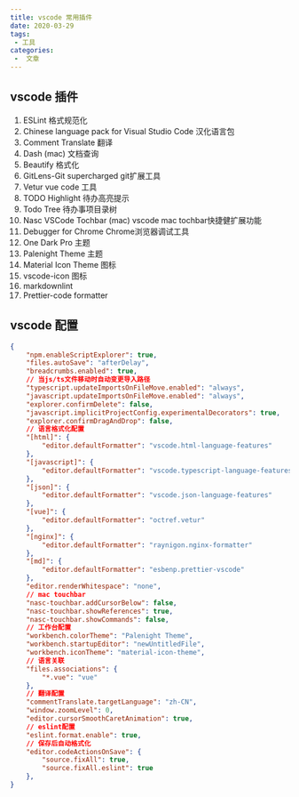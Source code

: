 ```yaml
---
title: vscode 常用插件
date: 2020-03-29
tags:
 - 工具
categories:
 -  文章
---
```


## vscode 插件

1. ESLint 格式规范化
2. Chinese language pack for Visual Studio Code 汉化语言包
3. Comment Translate 翻译
4. Dash (mac) 文档查询
5. Beautify 格式化
6. GitLens-Git supercharged git扩展工具
7. Vetur vue code 工具
8. TODO Highlight 待办高亮提示
9. Todo Tree 待办事项目录树
10. Nasc VSCode Tochbar (mac) vscode mac tochbar快捷健扩展功能
11. Debugger for Chrome Chrome浏览器调试工具
12. One Dark Pro 主题
13. Palenight Theme 主题
14. Material Icon Theme 图标
15. vscode-icon 图标
16. markdownlint
17. Prettier-code formatter

## vscode 配置

```json
{
    "npm.enableScriptExplorer": true,
    "files.autoSave": "afterDelay",
    "breadcrumbs.enabled": true,
    // 当js/ts文件移动时自动变更导入路径
    "typescript.updateImportsOnFileMove.enabled": "always",
    "javascript.updateImportsOnFileMove.enabled": "always",
    "explorer.confirmDelete": false,
    "javascript.implicitProjectConfig.experimentalDecorators": true,
    "explorer.confirmDragAndDrop": false,
    // 语言格式化配置
    "[html]": {
        "editor.defaultFormatter": "vscode.html-language-features"
    },
    "[javascript]": {
        "editor.defaultFormatter": "vscode.typescript-language-features"
    },
    "[json]": {
        "editor.defaultFormatter": "vscode.json-language-features"
    },
    "[vue]": {
        "editor.defaultFormatter": "octref.vetur"
    },
    "[nginx]": {
        "editor.defaultFormatter": "raynigon.nginx-formatter"
    },
    "[md]": {
        "editor.defaultFormatter": "esbenp.prettier-vscode"
    },
    "editor.renderWhitespace": "none",
    // mac touchbar
    "nasc-touchbar.addCursorBelow": false,
    "nasc-touchbar.showReferences": true,
    "nasc-touchbar.showCommands": false,
    // 工作台配置
    "workbench.colorTheme": "Palenight Theme",
    "workbench.startupEditor": "newUntitledFile",
    "workbench.iconTheme": "material-icon-theme",
    // 语言关联
    "files.associations": {
        "*.vue": "vue"
    },
    // 翻译配置
    "commentTranslate.targetLanguage": "zh-CN",
    "window.zoomLevel": 0,
    "editor.cursorSmoothCaretAnimation": true,
    // eslint配置
    "eslint.format.enable": true,
    // 保存后自动格式化
    "editor.codeActionsOnSave": {
        "source.fixAll": true,
        "source.fixAll.eslint": true
    },
}
```
